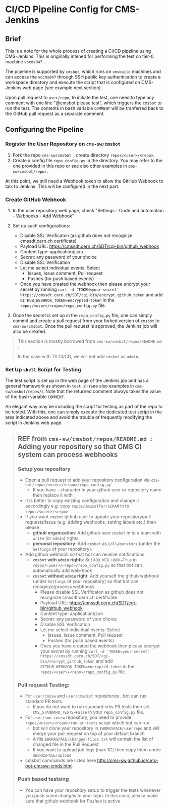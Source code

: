 # CI/CD Pipeline Config for CMS-Jenkins

## Brief

This is a note for the whole process of creating a CI/CD pipeline using CMS-Jenkins. This is originally intened for performing the test on tier-0 machine `vocms047` .

The pipeline is supported by `cmsbot`, which runs on `cmsbuild` machines and can access the `vocms047` through SSH public key authentication to create a workspace directory and execute the script that is  configured on CMS-Jenkins web page (see example next section) . 

Upon pull request to `user/repo`, to initiate the test, one need to type any comment with one line "@cmsbot please test", which triggers the `cmsbot` to run the test. The contents in bash variable `COMMENT` will be tranferred back to the GitHub pull request as a separate comment.

## Configuring the Pipeline

### Register the User Repository on `cms-sw/cmsbot `

1. Fork the repo `cms-sw/cmsbot `, create directory `repos/<user>/<repo>`.
2. Create a config file `repo_config.py` in the directory. You may refer to the one provided in this repo or see also other examples in `cms-sw/cmsbot/repos`.

At this point, we still need a Webhook token to allow the GitHub Webhook to talk to Jenkins. This will be configured in the next part.

### Create GitHub Webhook

1. In the user repository web page, check "Settings - Code and automation - Webhooks - Add Webhook"
2. Set up such configurations: 
    - Disable SSL Verificaton (as github does not recognize cmssdt.cern.ch certificate)
    - Payload URL: https://cmssdt.cern.ch/SDT/cgi-bin/github_webhook
    - Content type: application/json
    - Secret: any password of your choice
    - Disable SSL Verification
    - Let me select individual events: Select
        - Issues, Issue comment, Pull request 
        - Pushes (for push based events)
    - Once you have created the webhook then please encrypt your secret by running `curl -d 'TOKEN=your-secret' https://cmssdt.cern.ch/SDT/cgi-bin/encrypt_github_token` and add `GITHUB_WEBHOOK_TOKEN=encrypted-token` in the `repos/<user>/<repo>/repo_config.py` file.

3. Once the secret is set up in the `repo_config.py` file,  one can simply commit and create a pull request from your forked version of `cmsbot` to `cms-sw/cmsbot`. Once the pull request is approved, the Jenkins job will also be created. 

> This section is mostly borrowed from `cms-sw/cmsbot/repos/README.md ` .
>
> In the case with T0 CI/CD, we will not add `cmsbot` as `admin`. 

### Set Up `shell` Script for Testing

The test script is set up in the web page of the Jenkins job and has a general framework as shown in `test.sh` (see also examples in `cms-sw/cmsbot/repos/`). Note that the returned comment always takes the value of the bash variable `COMMENT`.

An elegant way may be including the script for testing as part of the repo to be tested. With this, one can simply execute the dedicated test script in the area indicated above and avoid the trouble of frequently modifying the script in Jenkins web page.



> ## REF from `cms-sw/cmsbot/repos/README.md `: Adding your repository so that CMS CI system can process webhooks
>
> ### Setup you repository
>
> - Open a pull request to add your repository configuration via `cms-bot/repos/<user>/<repo>/repo_config.py`
>     - If you have `-` character in your github user or repository name then replace it with `_`
> - It is better to copy existing configuration and change it accordingly e.g. copy `repos/smuzaffar/SCRAM` in to `repos/<user>/<repo>`
> - If you want `cmsbot` github user to update your repository/pull requests/issue (e.g. adding webhooks, setting labels etc.) then please
>     - **github organization**: Add github user `cmsbot` in to a team with `write` (or `admin`) rights
>     - **personal repository**: Add `cmsbot` as `Collaborators` (under the `Settings` of your repository).
> - Add github webhook so that bot can receive notifications
>     - **`cmsbot` with `admin` rights**: Set `ADD_WEB_HOOK=True` in `repos/<user>/<repo>/repo_config.py` so that bot can automatically add web-hook
>     - **`cmsbot` without `admin` right**: Add yourself the github webhook (under `Settings` of your repository) so that bot can recognize/process webhooks
>         - Please disable SSL Verificaton as github does not recognize cmssdt.cern.ch certificate
>         - Payload URL: https://cmssdt.cern.ch/SDT/cgi-bin/github_webhook
>         - Content type: application/json
>         - Secret: any password of your choice
>         - Disable SSL Verification
>         - Let me select individual events: Select
>             - Issues, Issue comment, Pull request 
>             - Pushes (for push based events)
>         - Once you have created the webhook then please encrypt your secret by running `curl -d 'TOKEN=your-secret' https://cmssdt.cern.ch/SDT/cgi-bin/encrypt_github_token` and add `GITHUB_WEBHOOK_TOKEN=encrypted-token` in the `repos/<user>/<repo>/repo_config.py` file.
>
> ### Pull request Testing:
>
> - For `user/cmssw` and `user/cmsdist` repositories , bot can run standard PR tests.
>     - If you do not want to run standard cms PR tests then set `CMS_STANDARD_TESTS=False` in your `repo_config.py` file.
> - For `user/non-cmssw` repository, you need to provide `repos/<user>/<repo>/run-pr-tests` script which bot can run.
>     - bot will clone your repository in `$WORKSPACE/userrepo` and will merge your pull request on top of your default branch
>     - A file `$WORKSPACE/changed-files.txt` will contain the list of changed file in the Pull Request
>     - If you want to upload job logs (max 1G) then copy them under `$WORKSPACE/upload`
> - cmsbot commands are listed here http://cms-sw.github.io/cms-bot-cmssw-cmds.html
>
> ### Push based testsing
>
> - You can have your repository setup to trigger the tests whenever you push some changes to your repo. In this case, please make sure that github webhook for *Pushes* is active.